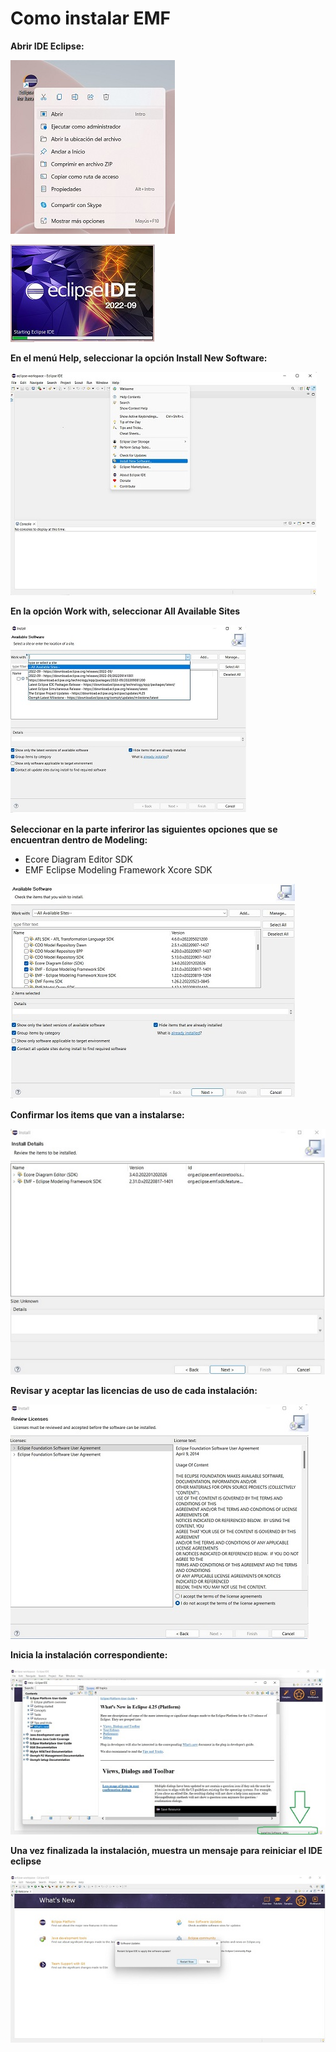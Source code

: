 # Como instalar EMF

**Abrir IDE Eclipse:**

![Instalación EMF](/images/3.jpg)

![Instalación EMF](/images/4.jpg)

**En el menú Help, seleccionar la opción Install New Software:**

![Instalación EMF](/images/5.jpg)

**En la opción Work with, seleccionar All Available Sites**

![Instalación EMF](/images/6.jpg)

**Seleccionar en la parte inferiror las siguientes opciones que se encuentran dentro de Modeling:**

* Ecore Diagram Editor SDK
* EMF Eclipse Modeling Framework Xcore SDK

![Instalación EMF](/images/7.jpg)

**Confirmar los items que van a instalarse:**

![Instalación EMF](/images/8.jpg)

**Revisar y aceptar las licencias de uso de cada instalación:**

![Instalación EMF](/images/9.jpg)

**Inicia la instalación correspondiente:**

![Instalación EMF](/images/10.jpg)

**Una vez finalizada la instalación, muestra un mensaje para reiniciar el IDE eclipse**

![Instalación EMF](/images/11.jpg)
